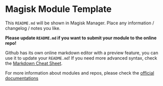 # Magisk Module Template

This `README.md` will be shown in Magisk Manager. Place any information / changelog / notes you like.

**Please update `README.md` if you want to submit your module to the online repo!**

Github has its own online markdown editor with a preview feature, you can use it to update your `README.md`! If you need more advanced syntax, check the [Markdown Cheat Sheet](https://github.com/adam-p/markdown-here/wiki/Markdown-Cheatsheet).

For more information about modules and repos, please check the [official documentations](https://github.com/topjohnwu/Magisk/blob/master/docs/modules.md)